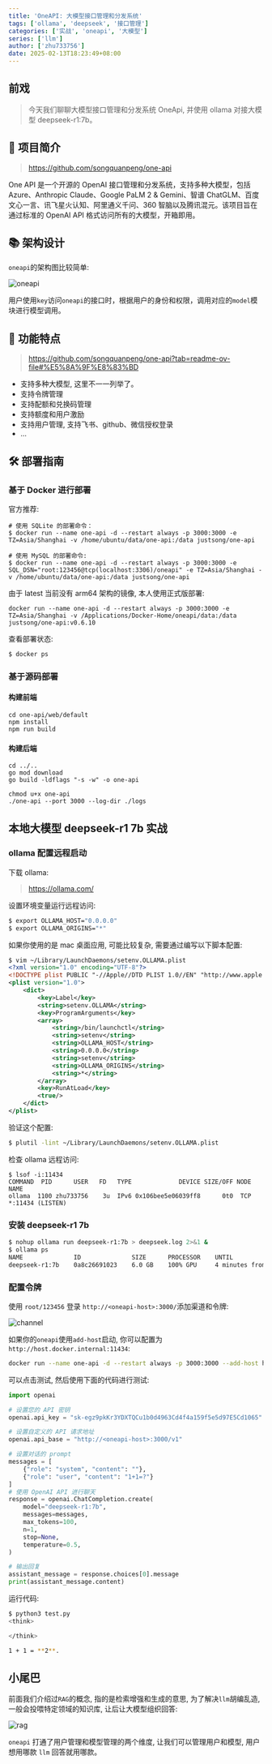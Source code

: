 ```yaml
---
title: 'OneAPI: 大模型接口管理和分发系统'
tags: ['ollama', 'deepseek', '接口管理']
categories: ['实战', 'oneapi', '大模型']
series: ['llm']
author: ['zhu733756']
date: 2025-02-13T18:23:49+08:00
---
```


## 前戏

> 今天我们聊聊大模型接口管理和分发系统 OneApi, 并使用 ollama 对接大模型 deepseek-r1:7b。

## 🌟 项目简介

> https://github.com/songquanpeng/one-api

One API 是一个开源的 OpenAI 接口管理和分发系统，支持多种大模型，包括 Azure、Anthropic Claude、Google PaLM 2 & Gemini、智谱 ChatGLM、百度文心一言、讯飞星火认知、阿里通义千问、360 智脑以及腾讯混元。该项目旨在通过标准的 OpenAI API 格式访问所有的大模型，开箱即用。

## 📚 架构设计

`oneapi`的架构图比较简单:

![oneapi](/posts/llm_api/oneapi.png)

用户使用`key`访问`oneapi`的接口时，根据用户的身份和权限，调用对应的`model`模块进行模型调用。

## 🚀 功能特点

> https://github.com/songquanpeng/one-api?tab=readme-ov-file#%E5%8A%9F%E8%83%BD

- 支持多种大模型, 这里不一一列举了。
- 支持令牌管理
- 支持配额和兑换码管理
- 支持额度和用户激励
- 支持用户管理, 支持飞书、github、微信授权登录
- ...

## 🛠️ 部署指南

### 基于 Docker 进行部署

官方推荐:

```
# 使用 SQLite 的部署命令：
$ docker run --name one-api -d --restart always -p 3000:3000 -e TZ=Asia/Shanghai -v /home/ubuntu/data/one-api:/data justsong/one-api

# 使用 MySQL 的部署命令:
$ docker run --name one-api -d --restart always -p 3000:3000 -e SQL_DSN="root:123456@tcp(localhost:3306)/oneapi" -e TZ=Asia/Shanghai -v /home/ubuntu/data/one-api:/data justsong/one-api
```

由于 latest 当前没有 arm64 架构的镜像, 本人使用正式版部署:

```
docker run --name one-api -d --restart always -p 3000:3000 -e TZ=Asia/Shanghai -v /Applications/Docker-Home/oneapi/data:/data justsong/one-api:v0.6.10
```

查看部署状态:

```bash
$ docker ps
```

### 基于源码部署

#### 构建前端

```
cd one-api/web/default
npm install
npm run build

```

#### 构建后端

```
cd ../..
go mod download
go build -ldflags "-s -w" -o one-api

chmod u+x one-api
./one-api --port 3000 --log-dir ./logs
```

## 本地大模型 deepseek-r1 7b 实战

### ollama 配置远程启动

下载 ollama:

> https://ollama.com/

设置环境变量运行远程访问:

```bash
$ export OLLAMA_HOST="0.0.0.0"
$ export OLLAMA_ORIGINS="*"
```

如果你使用的是 mac 桌面应用, 可能比较复杂, 需要通过编写以下脚本配置:

```xml
$ vim ~/Library/LaunchDaemons/setenv.OLLAMA.plist
<?xml version="1.0" encoding="UTF-8"?>
<!DOCTYPE plist PUBLIC "-//Apple//DTD PLIST 1.0//EN" "http://www.apple.com/DTDs/PropertyList-1.0.dtd">
<plist version="1.0">
    <dict>
        <key>Label</key>
        <string>setenv.OLLAMA</string>
        <key>ProgramArguments</key>
        <array>
            <string>/bin/launchctl</string>
            <string>setenv</string>
            <string>OLLAMA_HOST</string>
            <string>0.0.0.0</string>
            <string>setenv</string>
            <string>OLLAMA_ORIGINS</string>
            <string>*</string>
        </array>
        <key>RunAtLoad</key>
        <true/>
    </dict>
</plist>
```

验证这个配置:

```bash
$ plutil -lint ~/Library/LaunchDaemons/setenv.OLLAMA.plist
```

检查 ollama 远程访问:

```
$ lsof -i:11434
COMMAND  PID      USER   FD   TYPE             DEVICE SIZE/OFF NODE NAME
ollama  1100 zhu733756    3u  IPv6 0x106bee5e06039ff8      0t0  TCP *:11434 (LISTEN)

```

### 安装 deepseek-r1 7b

```bash
$ nohup ollama run deepseek-r1:7b > deepseek.log 2>&1 &
$ ollama ps
NAME              ID              SIZE      PROCESSOR    UNTIL
deepseek-r1:7b    0a8c26691023    6.0 GB    100% GPU     4 minutes from now
```

### 配置令牌

使用 `root/123456` 登录 `http://<oneapi-host>:3000/`添加渠道和令牌:

![channel](/posts/llm_api/oneapi-channel.png)

如果你的`oneapi`使用`add-host`启动, 你可以配置为`http://host.docker.internal:11434`:

```bash
docker run --name one-api -d --restart always -p 3000:3000 --add-host host.docker.internal:host-gateway -e TZ=Asia/Shanghai -v /Applications/Docker-Home/oneapi/data:/data justsong/one-api:v0.6.10
```

可以点击测试, 然后使用下面的代码进行测试:

```python
import openai

# 设置您的 API 密钥
openai.api_key = "sk-egz9pkKr3YDXTQCu1b0d4963Cd4f4a159f5e5d97E5Cd1065"

# 设置自定义的 API 请求地址
openai.api_base = "http://<oneapi-host>:3000/v1"

# 设置对话的 prompt
messages = [
    {"role": "system", "content": ""},
    {"role": "user", "content": "1+1=?"}
]
# 使用 OpenAI API 进行聊天
response = openai.ChatCompletion.create(
    model="deepseek-r1:7b",
    messages=messages,
    max_tokens=100,
    n=1,
    stop=None,
    temperature=0.5,
)

# 输出回复
assistant_message = response.choices[0].message
print(assistant_message.content)
```

运行代码:

```bash
$ python3 test.py
<think>

</think>

1 + 1 = **2**.
```

## 小尾巴

前面我们介绍过`RAG`的概念, 指的是检索增强和生成的意思, 为了解决`llm`胡编乱造, 一般会投喂特定领域的知识库, 让后让大模型组织回答:

![rag](/posts/llm_api/rag.png)

`oneapi` 打通了用户管理和模型管理的两个维度, 让我们可以管理用户和模型, 用户想用哪款 `llm` 回答就用哪款。
